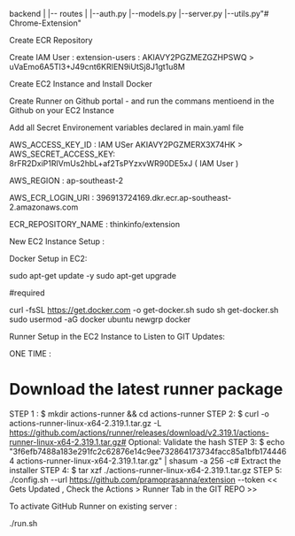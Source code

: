 backend
|
|-- routes
|       |--auth.py
|--models.py
|--server.py
|--utils.py"# Chrome-Extension" 


Create ECR Repository

Create IAM User : extension-users : AKIAVY2PGZMEZGZHPSWQ >  uVaEmo6A5Tl3+J49cnt6KRIEN9iUtSj8J1gt1u8M

Create EC2 Instance and Install Docker 

Create Runner on Github portal - and run the commans mentioend in the Github on your EC2 Instance

Add all Secret Environement variables declared in main.yaml file 

AWS_ACCESS_KEY_ID : IAM USer AKIAVY2PGZMERX3X74HK  > AWS_SECRET_ACCESS_KEY: 8rFR2DxiP1RlVmUs2hbL+af2TsPYzxvWR90DE5xJ ( IAM User  )

AWS_REGION : ap-southeast-2

AWS_ECR_LOGIN_URI : 396913724169.dkr.ecr.ap-southeast-2.amazonaws.com

ECR_REPOSITORY_NAME : thinkinfo/extension

New EC2 Instance Setup :

Docker Setup in EC2:

sudo apt-get update -y
sudo apt-get upgrade

#required

curl -fsSL https://get.docker.com -o get-docker.sh
sudo sh get-docker.sh
sudo usermod -aG docker ubuntu
newgrp docker

Runner Setup in the EC2 Instance to Listen to GIT Updates:

ONE TIME :

# Download the latest runner package

STEP 1 : $ mkdir actions-runner && cd actions-runner
STEP 2: $ curl -o actions-runner-linux-x64-2.319.1.tar.gz -L https://github.com/actions/runner/releases/download/v2.319.1/actions-runner-linux-x64-2.319.1.tar.gz# Optional: Validate the hash
STEP 3: $ echo "3f6efb7488a183e291fc2c62876e14c9ee732864173734facc85a1bfb1744464  actions-runner-linux-x64-2.319.1.tar.gz" | shasum -a 256 -c# Extract the installer
STEP 4: $ tar xzf ./actions-runner-linux-x64-2.319.1.tar.gz
STEP 5: ./config.sh --url https://github.com/pramoprasanna/extension --token << Gets Updated , Check the Actions > Runner Tab in the GIT REPO >>

To activate GitHub Runner on existing server :

./run.sh



